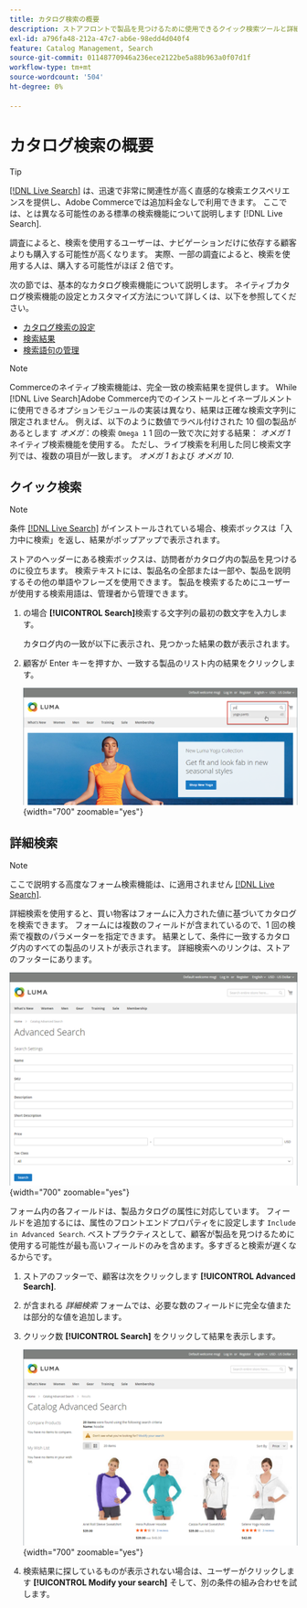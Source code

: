 ```yaml
---
title: カタログ検索の概要
description: ストアフロントで製品を見つけるために使用できるクイック検索ツールと詳細検索ツールについて説明します。
exl-id: a796fa48-212a-47c7-ab6e-98edd4d040f4
feature: Catalog Management, Search
source-git-commit: 01148770946a236ece2122be5a88b963a0f07d1f
workflow-type: tm+mt
source-wordcount: '504'
ht-degree: 0%

---
```


# カタログ検索の概要

>[!TIP]
>
>[[!DNL Live Search]](https://experienceleague.adobe.com/docs/commerce-merchant-services/live-search/overview.html) は、迅速で非常に関連性が高く直感的な検索エクスペリエンスを提供し、Adobe Commerceでは追加料金なしで利用できます。 ここでは、とは異なる可能性のある標準の検索機能について説明します [!DNL Live Search].

調査によると、検索を使用するユーザーは、ナビゲーションだけに依存する顧客よりも購入する可能性が高くなります。 実際、一部の調査によると、検索を使用する人は、購入する可能性がほぼ 2 倍です。

次の節では、基本的なカタログ検索機能について説明します。 ネイティブカタログ検索機能の設定とカスタマイズ方法について詳しくは、以下を参照してください。

- [カタログ検索の設定](search-configuration.md)
- [検索結果](search-results.md)
- [検索語句の管理](search-terms.md)

>[!NOTE]
>
>Commerceのネイティブ検索機能は、完全一致の検索結果を提供します。 While [!DNL Live Search]Adobe Commerce内でのインストールとイネーブルメントに使用できるオプションモジュールの実装は異なり、結果は正確な検索文字列に限定されません。 例えば、以下のように数値でラベル付けされた 10 個の製品があるとします _オメガ_：の検索 `Omega 1` 1 回の一致で次に対する結果： _オメガ 1_ ネイティブ検索機能を使用する。 ただし、ライブ検索を利用した同じ検索文字列では、複数の項目が一致します。 _オメガ 1_ および _オメガ 10_.

## クイック検索

>[!NOTE]
>
>条件 [[!DNL Live Search]](https://experienceleague.adobe.com/docs/commerce-merchant-services/live-search/live-search-storefront/quick-tour.html) がインストールされている場合、検索ボックスは「入力中に検索」を返し、結果がポップアップで表示されます。

ストアのヘッダーにある検索ボックスは、訪問者がカタログ内の製品を見つけるのに役立ちます。 検索テキストには、製品名の全部または一部や、製品を説明するその他の単語やフレーズを使用できます。 製品を検索するためにユーザーが使用する検索用語は、管理者から管理できます。

1. の場合 **[!UICONTROL Search]**&#x200B;検索する文字列の最初の数文字を入力します。

   カタログ内の一致が以下に表示され、見つかった結果の数が表示されます。

1. 顧客が Enter キーを押すか、一致する製品のリスト内の結果をクリックします。

   ![検索](./assets/storefront-search-box.png){width="700" zoomable="yes"}

## 詳細検索

>[!NOTE]
>
>ここで説明する高度なフォーム検索機能は、に適用されません [[!DNL Live Search]](https://experienceleague.adobe.com/docs/commerce-merchant-services/live-search/overview.html).

詳細検索を使用すると、買い物客はフォームに入力された値に基づいてカタログを検索できます。 フォームには複数のフィールドが含まれているので、1 回の検索で複数のパラメーターを指定できます。 結果として、条件に一致するカタログ内のすべての製品のリストが表示されます。 詳細検索へのリンクは、ストアのフッターにあります。

![詳細検索](./assets/storefront-search-advanced.png){width="700" zoomable="yes"}

フォーム内の各フィールドは、製品カタログの属性に対応しています。 フィールドを追加するには、属性のフロントエンドプロパティをに設定します `Include in Advanced Search`. ベストプラクティスとして、顧客が製品を見つけるために使用する可能性が最も高いフィールドのみを含めます。多すぎると検索が遅くなるからです。

1. ストアのフッターで、顧客は次をクリックします **[!UICONTROL Advanced Search]**.

1. が含まれる _詳細検索_ フォームでは、必要な数のフィールドに完全な値または部分的な値を追加します。

1. クリック数 **[!UICONTROL Search]** をクリックして結果を表示します。

   ![検索結果](./assets/storefront-search-advanced-results-modify.png){width="700" zoomable="yes"}

1. 検索結果に探しているものが表示されない場合は、ユーザーがクリックします **[!UICONTROL Modify your search]** そして、別の条件の組み合わせを試します。
